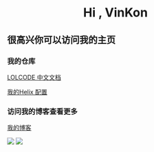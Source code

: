 <h1 align="center">Hi , VinKon</h1>

## 很高兴你可以访问我的主页
### 我的仓库
[LOLCODE 中文文档](https://github.com/Blackwen/lolcode-spec-CN)

[我的Helix 配置](https://github.com/Blackwen/helix-config)

### 访问我的博客查看更多
[我的博客](https://www.lilkon.cn/)

<div>
    <img src="https://github-readme-stats.vercel.app/api?username=Blackwen&show_icons=true&line_height=40"/>
    <img src="https://github-readme-stats.vercel.app/api/top-langs/?username=Blackwen"/>
</div>

